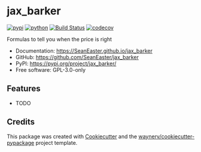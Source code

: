 # jax_barker


[![pypi](https://img.shields.io/pypi/v/jax_barker.svg)](https://pypi.org/project/jax_barker/)
[![python](https://img.shields.io/pypi/pyversions/jax_barker.svg)](https://pypi.org/project/jax_barker/)
[![Build Status](https://github.com/SeanEaster/jax_barker/actions/workflows/dev.yml/badge.svg)](https://github.com/SeanEaster/jax_barker/actions/workflows/dev.yml)
[![codecov](https://codecov.io/gh/SeanEaster/jax_barker/branch/main/graphs/badge.svg)](https://codecov.io/github/SeanEaster/jax_barker)



Formulas to tell you when the price is right


* Documentation: <https://SeanEaster.github.io/jax_barker>
* GitHub: <https://github.com/SeanEaster/jax_barker>
* PyPI: <https://pypi.org/project/jax_barker/>
* Free software: GPL-3.0-only


## Features

* TODO

## Credits

This package was created with [Cookiecutter](https://github.com/audreyr/cookiecutter) and the [waynerv/cookiecutter-pypackage](https://github.com/waynerv/cookiecutter-pypackage) project template.
